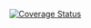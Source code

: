 [![Coverage Status](https://coveralls.io/repos/github/Jantero93/COMP.SE.200-Test-project/badge.svg?branch=main)](https://coveralls.io/github/Jantero93/COMP.SE.200-Test-project?branch=main)